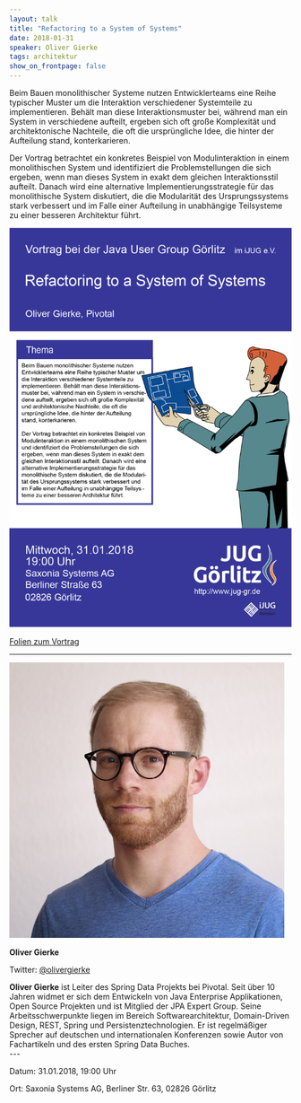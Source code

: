 ```yaml
---
layout: talk
title: "Refactoring to a System of Systems"
date: 2018-01-31
speaker: Oliver Gierke
tags: architektur
show_on_frontpage: false
---
```




Beim Bauen monolithischer Systeme nutzen Entwicklerteams eine Reihe typischer Muster um die Interaktion verschiedener Systemteile zu implementieren. Behält man diese Interaktionsmuster bei, während man ein System in verschiedene aufteilt, ergeben sich oft große Komplexität und architektonische Nachteile, die oft die ursprüngliche Idee, die hinter der Aufteilung stand, konterkarieren.

Der Vortrag betrachtet ein konkretes Beispiel von Modulinteraktion in einem monolithischen System und identifiziert die Problemstellungen die sich ergeben, wenn man dieses System in exakt dem gleichen Interaktionsstil aufteilt. Danach wird eine alternative Implementierungsstrategie für das monolithische System diskutiert, die die Modularität des Ursprungssystems stark verbessert und im Falle einer Aufteilung in unabhängige Teilsysteme zu einer besseren Architektur führt.

<img class="event-poster" src="/images/plakat_2018_01.png">

<p><a href="https://speakerdeck.com/olivergierke/refactoring-to-a-system-of-systems">Folien zum Vortrag</a></p>

---
<div class="speaker-info">
  <div class="short-info">
    <img src="/images/oliver_gierke.png">
    <p><strong>Oliver Gierke</strong></p>
    <p>Twitter: <a href="https://twitter.com/olivergierke">@olivergierke</a></p>
  </div>
  <div class="description">
	<strong>Oliver Gierke</strong> ist Leiter des Spring Data Projekts bei Pivotal. Seit über 10 Jahren widmet er sich dem Entwickeln von Java Enterprise Applikationen, Open Source Projekten und ist Mitglied der JPA Expert Group. Seine Arbeitsschwerpunkte liegen im Bereich Softwarearchitektur, Domain-Driven Design, REST, Spring und Persistenztechnologien. Er ist regelmäßiger Sprecher auf deutschen und internationalen Konferenzen sowie Autor von Fachartikeln und des ersten Spring Data Buches.
  </div>
</div>
---

Datum: 31.01.2018, 19:00 Uhr

Ort: Saxonia Systems AG, Berliner Str. 63, 02826 Görlitz
